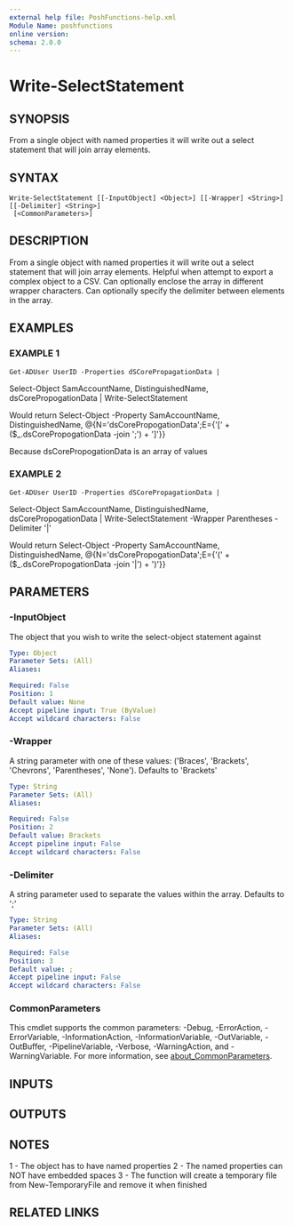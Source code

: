 ```yaml
---
external help file: PoshFunctions-help.xml
Module Name: poshfunctions
online version:
schema: 2.0.0
---
```


# Write-SelectStatement

## SYNOPSIS
From a single object with named properties it will write out a select statement that will join array elements.

## SYNTAX

```
Write-SelectStatement [[-InputObject] <Object>] [[-Wrapper] <String>] [[-Delimiter] <String>]
 [<CommonParameters>]
```

## DESCRIPTION
From a single object with named properties it will write out a select statement that will join array elements.
Helpful when attempt to export a complex object to a CSV.
Can optionally enclose the array in different wrapper characters.
Can optionally specify the delimiter between elements in the array.

## EXAMPLES

### EXAMPLE 1
```
Get-ADUser UserID -Properties dSCorePropagationData |
```

Select-Object SamAccountName, DistinguishedName, dsCorePropogationData |
Write-SelectStatement

Would return
Select-Object -Property SamAccountName, DistinguishedName, @{N='dsCorePropogationData';E={'\[' + ($_.dsCorePropogationData -join ';') + '\]'}}

Because dsCorePropogationData is an array of values

### EXAMPLE 2
```
Get-ADUser UserID -Properties dSCorePropagationData |
```

Select-Object SamAccountName, DistinguishedName, dsCorePropogationData |
Write-SelectStatement -Wrapper Parentheses -Delimiter '|'

Would return
Select-Object -Property SamAccountName, DistinguishedName, @{N='dsCorePropogationData';E={'(' + ($_.dsCorePropogationData -join '|') + ')'}}

## PARAMETERS

### -InputObject
The object that you wish to write the select-object statement against

```yaml
Type: Object
Parameter Sets: (All)
Aliases:

Required: False
Position: 1
Default value: None
Accept pipeline input: True (ByValue)
Accept wildcard characters: False
```

### -Wrapper
A string parameter with one of these values: ('Braces', 'Brackets', 'Chevrons', 'Parentheses', 'None').
Defaults to 'Brackets'

```yaml
Type: String
Parameter Sets: (All)
Aliases:

Required: False
Position: 2
Default value: Brackets
Accept pipeline input: False
Accept wildcard characters: False
```

### -Delimiter
A string parameter used to separate the values within the array.
Defaults to ';'

```yaml
Type: String
Parameter Sets: (All)
Aliases:

Required: False
Position: 3
Default value: ;
Accept pipeline input: False
Accept wildcard characters: False
```

### CommonParameters
This cmdlet supports the common parameters: -Debug, -ErrorAction, -ErrorVariable, -InformationAction, -InformationVariable, -OutVariable, -OutBuffer, -PipelineVariable, -Verbose, -WarningAction, and -WarningVariable. For more information, see [about_CommonParameters](http://go.microsoft.com/fwlink/?LinkID=113216).

## INPUTS

## OUTPUTS

## NOTES
1 - The object has to have named properties
2 - The named properties can NOT have embedded spaces
3 - The function will create a temporary file from New-TemporaryFile and remove it when finished

## RELATED LINKS
